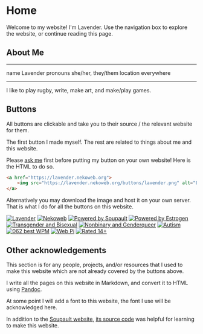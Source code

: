 # Home

Welcome to my website! I'm Lavender.
Use the navigation box to explore the website, or continue reading this page.

## About Me

-------- ------------------
name               Lavender
pronouns she/her, they/them
location         everywhere
-------- ------------------

I like to play rugby, write, make art, and make/play games.

## Buttons

All buttons are clickable
and take you to their source / the relevant website for them.

The first button I made myself.
The rest are related to things about me and this website.

Please [ask me](/contact) first before putting my button on your own website!
Here is the HTML to do so.

```html
<a href="https://lavender.nekoweb.org">
    <img src="https://lavender.nekoweb.org/buttons/lavender.png" alt="Lavender">
</a>
```

Alternatively you may download the image and host it on your own server.
That is what I do for all the buttons on this website.

[![Lavender](/buttons/lavender.png)](https://lavender.nekoweb.org)
[![Nekoweb](/buttons/nekoweb.gif)](https://nekoweb.org)
[![Powered by Soupault](/buttons/soupault.png)](https://soupault.app)
[![Powered by Estrogen](/buttons/estrogen.gif)](https://alyx.sh/posts/hrt-geocities-buttons)
[![Transgender and Bisexual](/buttons/transbi.png)](https://badge.les.bi)
[![Nonbinary and Genderqueer](/buttons/enbyqueer.png)](https://badge.les.bi)
[![Autism](/buttons/autism.webp)](https://futurefishy.tumblr.com/post/720764128087638016)
[![062 best WPM](/buttons/wpm.png)](https://wiggle.monster/creative/graphics/buttons/#home)
[![Web Pi](/buttons/webpi.png)](https://web3.14159.annwfn.net)
[![Rated 14+](/buttons/web14.gif)](https://mabsland.com/Adoption.html)

## Other acknowledgements

This section is for any people, projects, and/or resources that I used to make
this website which are not already covered by the buttons above.

I write all the pages on this website in Markdown, and convert it to HTML using
[Pandoc](https://pandoc.org).

At some point I will add a font to this website,
the font I use will be acknowledged here.

In addition to the [Soupault website](https://soupault.app),
[its source code](https://github.com/PataphysicalSociety/soupault.app)
was helpful for learning to make this website.
